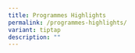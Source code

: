 ```yaml
---
title: Programmes Highlights
permalink: /programmes-highlights/
variant: tiptap
description: ""
---
```

